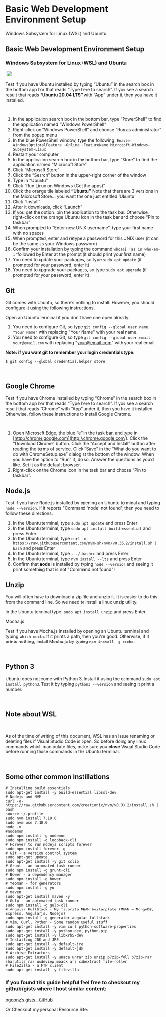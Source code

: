 # Basic Web Development Environment Setup

Windows Subsystem for Linux \(WSL\) and Ubuntu

## Basic Web Development Environment Setup <a id="d1ae"></a>

### Windows Subsystem for Linux \(WSL\) and Ubuntu <a id="8672"></a>

‌ ![](https://cdn-images-1.medium.com/max/800/0*aqKP1drNHmNm34zz.jpg)

Test if you have Ubuntu installed by typing “Ubuntu” in the search box in the bottom app bar that reads “Type here to search”. If you see a search result that reads **“Ubuntu 20.04 LTS”** with “App” under it, then you have it installed.

‌

1. In the application search box in the bottom bar, type “PowerShell” to find the application named “Windows PowerShell”
2. Right-click on “Windows PowerShell” and choose “Run as administrator” from the popup menu
3. In the blue PowerShell window, type the following: `Enable-WindowsOptionalFeature -Online -FeatureName Microsoft-Windows-Subsystem-Linux`
4. Restart your computer
5. In the application search box in the bottom bar, type “Store” to find the application named “Microsoft Store”
6. Click “Microsoft Store”
7. Click the “Search” button in the upper-right corner of the window
8. Type in “Ubuntu”
9. Click “Run Linux on Windows \(Get the apps\)”
10. Click the orange tile labeled **“Ubuntu”** Note that there are 3 versions in the Microsoft Store… you want the one just entitled ‘Ubuntu’
11. Click “Install”
12. After it downloads, click “Launch”
13. If you get the option, pin the application to the task bar. Otherwise, right-click on the orange Ubuntu icon in the task bar and choose “Pin to taskbar”
14. When prompted to “Enter new UNIX username”, type your first name with no spaces
15. When prompted, enter and retype a password for this UNIX user \(it can be the same as your Windows password\)
16. Confirm your installation by typing the command `whoami ‘as in who-am-i'`followed by Enter at the prompt \(it should print your first name\)
17. You need to update your packages, so type `sudo apt update` \(if prompted for your password, enter it\)
18. You need to upgrade your packages, so type `sudo apt upgrade` \(if prompted for your password, enter it\)

## Git <a id="8302"></a>

Git comes with Ubuntu, so there’s nothing to install. However, you should configure it using the following instructions.

‌Open an Ubuntu terminal if you don’t have one open already.

1. You need to configure Git, so type `git config --global user.name "Your Name"` with replacing "Your Name" with your real name.
2. You need to configure Git, so type `git config --global user.email your@email.com` with replacing "[your@email.com](mailto:your@email.com)" with your real email.

**Note: if you want git to remember your login credentials type:**

```text
$ git config --global credential.helper store
```

‌

## Google Chrome <a id="d33b"></a>

Test if you have Chrome installed by typing “Chrome” in the search box in the bottom app bar that reads “Type here to search”. If you see a search result that reads “Chrome” with “App” under it, then you have it installed. Otherwise, follow these instructions to install Google Chrome.

‌

1. Open Microsoft Edge, the blue “e” in the task bar, and type in [http://chrome.google.com](http://chrome.google.com/). Click the “Download Chrome” button. Click the “Accept and Install” button after reading the terms of service. Click “Save” in the “What do you want to do with ChromeSetup.exe” dialog at the bottom of the window. When you have the option to “Run” it, do so. Answer the questions as you’d like. Set it as the default browser.
2. Right-click on the Chrome icon in the task bar and choose “Pin to taskbar”.

## Node.js <a id="ce17"></a>

Test if you have Node.js installed by opening an Ubuntu terminal and typing `node --version`. If it reports "Command 'node' not found", then you need to follow these directions.

1. In the Ubuntu terminal, type `sudo apt update` and press Enter
2. In the Ubuntu terminal, type `sudo apt install build-essential` and press Enter
3. In the Ubuntu terminal, type `curl -o- https://raw.githubusercontent.com/nvm-sh/nvm/v0.35.2/install.sh | bash` and press Enter
4. In the Ubuntu terminal, type `. ./.bashrc` and press Enter
5. In the Ubuntu terminal, type `nvm install --lts` and press Enter
6. Confirm that **node** is installed by typing `node --version` and seeing it print something that is not "Command not found"!

## Unzip <a id="7d5d"></a>

You will often have to download a zip file and unzip it. It is easier to do this from the command line. So we need to install a linux unzip utility.

‌In the Ubuntu terminal type: `sudo apt install unzip` and press Enter

‌Mocha.js

Test if you have Mocha.js installed by opening an Ubuntu terminal and typing `which mocha`. If it prints a path, then you're good. Otherwise, if it prints nothing, install Mocha.js by typing `npm install -g mocha`.

‌

## Python 3 <a id="ad40"></a>

Ubuntu does not come with Python 3. Install it using the command `sudo apt install python3`. Test it by typing `python3 --version` and seeing it print a number.

‌

## Note about WSL <a id="63b7"></a>

‌

As of the time of writing of this document, WSL has an issue renaming or deleting files if Visual Studio Code is open. So before doing any linux commands which manipulate files, make sure you **close** Visual Studio Code before running those commands in the Ubuntu terminal.

‌

## Some other common instillations <a id="7ef9"></a>

```text
# Installing build essentials
sudo apt-get install -y build-essential libssl-dev
# Nodejs and NVM
curl -o- https://raw.githubusercontent.com/creationix/nvm/v0.33.2/install.sh | bash
source ~/.profile
sudo nvm install 7.10.0
sudo nvm use 7.10.0
node -v
#nodemon
sudo npm install -g nodemon
sudo npm install -g loopback-cli
# Forever to run nodejs scripts forever
sudo npm install forever -g
# Git - a version control system
sudo apt-get update
sudo apt-get install -y git xclip
# Grunt - an automated task runner
sudo npm install -g grunt-cli
# Bower - a dependency manager
sudo npm install -g bower
# Yeoman - for generators
sudo npm install -g yo
# maven
sudo apt-get install maven -y
# Gulp - an automated task runner
sudo npm install -g gulp-cli
# Angular FullStack - My favorite MEAN boilerplate (MEAN = MongoDB, Express, Angularjs, Nodejs)
sudo npm install -g generator-angular-fullstack
# Vim, Curl, Python - Some random useful stuff
sudo apt-get install -y vim curl python-software-properties
sudo apt-get install -y python-dev, python-pip
sudo apt-get install -y libkrb5-dev
# Installing JDK and JRE
sudo apt-get install -y default-jre
sudo apt-get install -y default-jdk
# Archive Extractors
sudo apt-get install -y unace unrar zip unzip p7zip-full p7zip-rar sharutils rar uudeview mpack arj cabextract file-roller
# FileZilla - a FTP client
sudo apt-get install -y filezilla
```

### If you found this guide helpful feel free to checkout my github/gists where I host similar content: <a id="4493"></a>

[bgoonz’s gists · GitHub](https://gist.github.com/bgoonz)

Or Checkout my personal Resource Site:
